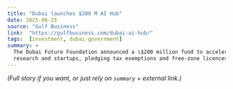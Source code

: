 ```yaml
---
title: "Dubai launches $200 M AI Hub"
date: 2025-06-25
source: "Gulf Business"
link:  "https://gulfbusiness.com/dubai‑ai‑hub/"
tags:  [investment, dubai‑government]
summary: >
  The Dubai Future Foundation announced a \$200 million fund to accelerate AI
  research and startups, pledging tax exemptions and free‑zone licences.
---
```


*(Full story if you want, or just rely on `summary` + external link.)*

